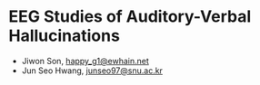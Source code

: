 # EEG Studies of Auditory-Verbal Hallucinations
-   Jiwon Son,  [happy_g1@ewhain.net](mailto:happy_g1@ewhain.net)
-   Jun Seo Hwang,  [junseo97@snu.ac.kr](mailto:junseo97@snu.ac.kr)
